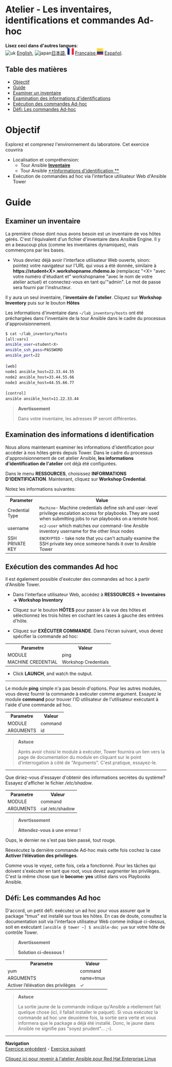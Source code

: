 # Atelier - Les inventaires, identifications et commandes Ad-hoc

**Lisez ceci dans d'autres langues**:
<br>![uk](../../../images/uk.png) [English](README.md), ![japan](../../../images/japan.png)[日本語](README.ja.md), ![france](../../../images/fr.png) [Française](README.fr.md),![Español](../../../images/col.png) [Español](README.es.md).

## Table des matières

* [Objectif](#objectif)
* [Guide](#guide)
* [Examiner un inventaire](#examiner-un-inventaire)
* [Examination des informations d'identifications](#Examination-des-informations-d-identification)
* [Exécution des commandes Ad-hoc](#exécution-des-commandes-ad-hoc)
* [Défi: Les commandes Ad-hoc](#défi-les-commandes-ad-hoc)

# Objectif

Explorez et comprenez l'environnement du laboratoire. Cet exercice couvrira
- Localisation et compréhension:
  - Tour Ansible [**Inventaire**](https://docs.ansible.com/ansible-tower/latest/html/userguide/inventories.html)
  - Tour Ansible [**Informations d'identification **](https://docs.ansible.com/ansible-tower/latest/html/userguide/credentials.html)
- Exécution de commandes ad hoc via l'interface utilisateur Web d'Ansible Tower

# Guide

## Examiner un inventaire

La première chose dont nous avons besoin est un inventaire de vos hôtes gérés. C'est l'équivalent d'un fichier d'inventaire dans Ansible Engine. Il y en a beaucoup plus (comme les inventaires dynamiques), mais commençons par les bases.

  - Vous devriez déjà avoir l'interface utilisateur Web ouverte, sinon: pointez votre navigateur sur l'URL qui vous a été donnée, similaire à **https://student\<X\>.workshopname.rhdemo.io** (remplacez "\<X\> "avec votre numéro d'étudiant et" workshopname "avec le nom de votre atelier actuel) et connectez-vous en tant qu'"admin". Le mot de passe sera fourni par l'instructeur.

Il y aura un seul inventaire, l'**inventaire de l'atelier**. Cliquez sur **Workshop Inventory** puis sur le bouton **Hôtes**

Les informations d'inventaire dans `~/lab_inventory/hosts` ont été préchargées dans l'inventaire de la tour Ansible dans le cadre du processus d'approvisionnement.

```bash
$ cat ~/lab_inventory/hosts
[all:vars]
ansible_user=student<X>
ansible_ssh_pass=PASSWORD
ansible_port=22

[web]
node1 ansible_host=22.33.44.55
node2 ansible_host=33.44.55.66
node3 ansible_host=44.55.66.77

[control]
ansible ansible_host=11.22.33.44
```
> **Avertissement**
>
> Dans votre inventaire, les adresses IP seront différentes.

## Examination des informations d identification

Nous allons maintenant examiner les informations d'identification pour accéder à nos hôtes gérés depuis Tower. Dans le cadre du processus d'approvisionnement de cet atelier Ansible, **les informations d'identification de l'atelier** ont déjà été configurées.

Dans le menu **RESSOURCES**, choisissez **INFORMATIONS D’IDENTIFICATION**. Maintenant, cliquez sur **Workshop Credential**.

Notez les informations suivantes:

<table>
  <tr>
    <th>Parameter</th>
    <th>Value</th>
  </tr>
  <tr>
    <td>Credential Type</td>
    <td><code>Machine</code>- Machine credentials define ssh and user-level privilege escalation access for playbooks. They are used when submitting jobs to run playbooks on a remote host.</td>
  </tr>
  <tr>
    <td>username</td>
    <td><code>ec2-user</code> which matches our command-line Ansible inventory username for the other linux nodes</td>
  </tr>
  <tr>
    <td>SSH PRIVATE KEY</td>
    <td><code>ENCRYPTED</code> - take note that you can't actually examine the SSH private key once someone hands it over to Ansible Tower</td>
  </tr>
</table>


## Exécution des commandes Ad hoc

Il est également possible d'exécuter des commandes ad hoc à partir d'Ansible Tower.

   - Dans l'interface utilisateur Web, accédez à **RESSOURCES → Inventaires → Workshop Inventory**

   - Cliquez sur le bouton **HÔTES** pour passer à la vue des hôtes et sélectionnez les trois hôtes en cochant les cases à gauche des entrées d'hôte.

   - Cliquez sur **EXÉCUTER COMMANDE**. Dans l'écran suivant, vous devez spécifier la commande ad hoc:
  <table>
    <tr>
      <th>Parametre</th>
      <th>Valeur</th>
    </tr>
    <tr>
      <td>MODULE</td>
      <td>ping</td>
    </tr>
    <tr>
      <td>MACHINE CREDENTIAL</td>
      <td>Workshop Credentials</td>
    </tr>
  </table>

  - Click **LAUNCH**, and watch the output.

<hr>

Le module **ping** simple n'a pas besoin d'options. Pour les autres modules, vous devez fournir la commande à exécuter comme argument. Essayez le module **command** pour trouver l'ID utilisateur de l'utilisateur exécutant à l'aide d'une commande ad hoc.
  <table>
    <tr>
      <th>Parametre</th>
      <th>Valeur</th>
    </tr>
    <tr>
      <td>MODULE</td>
      <td>command</td>
    </tr>
    <tr>
      <td>ARGUMENTS</td>
      <td>id</td>
    </tr>
  </table>

> **Astuce**
>
> Après avoir choisi le module à exécuter, Tower fournira un lien vers la page de documentation du module en cliquant sur le point d'interrogation à côté de "Arguments". C'est pratique, essayez-le.

<hr>

Que diriez-vous d'essayer d'obtenir des informations secrètes du système? Essayez d'afficher le fichier */etc/shadow*.

<table>
  <tr>
    <th>Parametre</th>
    <th>Valeur</th>
  </tr>
  <tr>
    <td>MODULE</td>
    <td>command</td>
  </tr>
  <tr>
    <td>ARGUMENTS</td>
    <td>cat /etc/shadow</td>
  </tr>
</table>


> **Avertissement**
>
> **Attendez-vous à une erreur \!**

Oups, le dernier ne s'est pas bien passé, tout rouge.

Réexécutez la dernière commande Ad-hoc mais cette fois cochez la case **Activer l’élévation des privilèges**.

Comme vous le voyez, cette fois, cela a fonctionné. Pour les tâches qui doivent s'exécuter en tant que root, vous devez augmenter les privilèges. C'est la même chose que le **become: yes** utilisé dans vos Playbooks Ansible.

## Défi: Les commandes Ad hoc

D'accord, un petit défi: exécutez un ad hoc pour vous assurer que le package "tmux" est installé sur tous les hôtes. En cas de doute, consultez la documentation soit via l'interface utilisateur Web comme indiqué ci-dessus, soit en exécutant `[ansible @ tower ~] $ ansible-doc yum` sur votre hôte de contrôle Tower.

> **Avertissement**
>
> **Solution ci-dessous \!**

<table>
  <tr>
    <th>Parametre</th>
    <th>Valeur</th>
  </tr>
  <tr>
    <td>yum</td>
    <td>command</td>
  </tr>
  <tr>
    <td>ARGUMENTS</td>
    <td>name=tmux</td>
  </tr>
  <tr>
    <td>Activer l’élévation des privilèges</td>
    <td>✓</td>
  </tr>
</table>

> **Astuce**
>
> La sortie jaune de la commande indique qu'Ansible a réellement fait quelque chose (ici, il fallait installer le paquet). Si vous exécutez la commande ad hoc une deuxième fois, la sortie sera verte et vous informera que le package a déjà été installé. Donc, le jaune dans Ansible ne signifie pas "soyez prudent"… ;-).
----
**Navigation**
<br>
[Exercice précédent](../2.1-intro/README.fr.md) - [Exercice suivant](../2.3-projects/README.fr.md)

[Cliquez ici pour revenir à l'atelier Ansible pour Red Hat Enterprise Linux](../README.fr.md)
